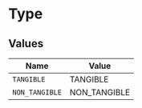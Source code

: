 # Type


## Values

| Name           | Value          |
| -------------- | -------------- |
| `TANGIBLE`     | TANGIBLE       |
| `NON_TANGIBLE` | NON_TANGIBLE   |